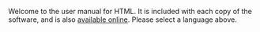 Welcome to the user manual for HTML. It is included with each copy of the software, and is also [available online](https://mensbeam.com/html/en/). Please select a language above.
